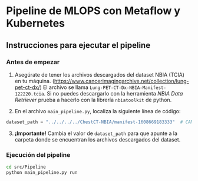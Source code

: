 # Pipeline de MLOPS con Metaflow y Kubernetes

## Instrucciones para ejecutar el pipeline

### Antes de empezar

1. Asegúrate de tener los archivos descargados del dataset NBIA (TCIA) en tu máquina.
\(https://www.cancerimagingarchive.net/collection/lung-pet-ct-dx/) El archivo se llama `Lung-PET-CT-Dx-NBIA-Manifest-122220.tcia`. Si no puedes descargarlo con la herramienta *NBIA Data Retriever* prueba a hacerlo con la librería `nbiatoolkit` de python.

2. En el archivo `main_pipeline.py`, localiza la siguiente línea de código:

```python
dataset_path = "../../../../ChestCT-NBIA/manifest-1608669183333"  # CAMBIAR !!
```

3. **¡Importante!** Cambia el valor de `dataset_path` para que apunte a la carpeta donde se encuentran los archivos descargados del dataset.

### Ejecución del pipeline
```bash
cd src/Pipeline
python main_pipeline.py run
```